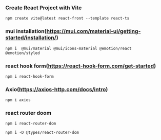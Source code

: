 ### Create React Project with Vite
```
npm create vite@latest react-front --template react-ts
```
### mui installation(https://mui.com/material-ui/getting-started/installation/)
```
npm i  @mui/material @mui/icons-material @emotion/react @emotion/styled 
```

### react hook form(https://react-hook-form.com/get-started)
```
npm i react-hook-form
```

### Axio(https://axios-http.com/docs/intro)
```
npm i axios
```

### react router doom
```
npm i react-router-dom
```
```
npm i -D @types/react-router-dom
```